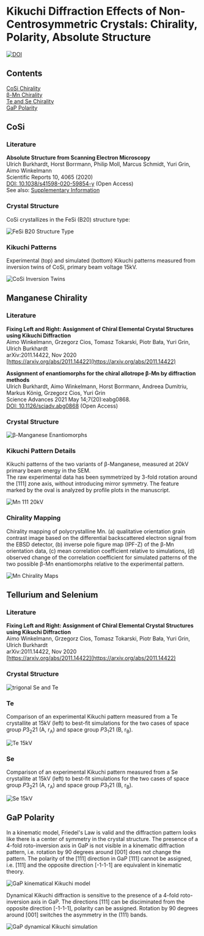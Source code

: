 # Kikuchi Diffraction Effects of Non-Centrosymmetric Crystals: Chirality, Polarity, Absolute Structure
[![DOI](https://zenodo.org/badge/DOI/10.5281/zenodo.4118076.svg)](https://doi.org/10.5281/zenodo.4118076)

## Contents

[CoSi Chirality](#cosi)   
[&beta;-Mn Chirality](#manganese-chirality)   
[Te and Se Chirality](#tellurium-and-selenium)  
[GaP Polarity](#gap-polarity)   


## CoSi

### Literature 

**__Absolute Structure from Scanning Electron Microscopy__**  
Ulrich Burkhardt, Horst Borrmann, Philip Moll, Marcus Schmidt, Yuri Grin, Aimo Winkelmann   
Scientific Reports 10, 4065 (2020)  
[DOI: 10.1038/s41598-020-59854-y](https://doi.org/10.1038/s41598-020-59854-y) (Open Access)   
See also: [Supplementary Information](https://static-content.springer.com/esm/art%3A10.1038%2Fs41598-020-59854-y/MediaObjects/41598_2020_59854_MOESM1_ESM.docx)


### Crystal Structure

CoSi crystallizes in the FeSi (B20) structure type:

![FeSi B20 Structure Type](img/cosi/B20_FeSi_Structure.gif)



### Kikuchi Patterns

Experimental (top) and simulated (bottom) Kikuchi patterns measured from inversion twins of CoSi, primary beam voltage 15kV. 

![CoSi Inversion Twins](img/cosi/CoSi_Inversion_Twins_EXP_SIM_15kV.gif)


## Manganese Chirality 

### Literature 

**__Fixing Left and Right: Assignment of Chiral Elemental Crystal Structures using Kikuchi Diffraction__**  
Aimo Winkelmann,  Grzegorz Cios, Tomasz Tokarski, Piotr Bała, Yuri Grin, Ulrich Burkhardt   
arXiv:2011.14422, Nov 2020   
[https://arxiv.org/abs/2011.14422](https://arxiv.org/abs/2011.14422)   


**__Assignment of enantiomorphs for the chiral allotrope &beta;-Mn by diffraction methods__**   
Ulrich Burkhardt, Aimo Winkelmann, Horst Borrmann, Andreea Dumitriu, Markus König, Grzegorz Cios, Yuri Grin   
Science Advances 2021 May 14;7(20):eabg0868.   
[DOI: 10.1126/sciadv.abg0868](https://doi.org/10.1126/sciadv.abg0868) (Open Access)   



### Crystal Structure

![&beta;-Manganese Enantiomorphs](img/Mn/betaMn_structure.png)

### Kikuchi Pattern Details

Kikuchi patterns of the two variants of &beta;-Manganese, measured at 20kV primary beam energy in the SEM.  
The raw experimental data has been symmetrized by 3-fold rotation around the \[111\] zone axis, 
without introducing mirror symmetry.
The feature marked by the oval is analyzed by profile plots in the manuscript.

![Mn 111 20kV](img/Mn/Mn111_20kV_SIM_EXP_MARK_HORZ.gif)

### Chirality Mapping

Chirality mapping of polycrystalline Mn. 
(a) qualitative orientation grain contrast image based on the differential backscattered electron signal from the EBSD detector, 
(b) inverse pole figure map (IPF-Z) of the &beta;-Mn orientation data, (c) mean correlation coefficient relative to simulations,
(d) observed change of the correlation coefficient for simulated patterns of the two possible &beta;-Mn enantiomorphs relative to the experimental pattern.


![Mn Chirality Maps](img/Mn/AD0013_maps4_sm.png)


## Tellurium and Selenium

### Literature 

**__Fixing Left and Right: Assignment of Chiral Elemental Crystal Structures using Kikuchi Diffraction__**  
Aimo Winkelmann,  Grzegorz Cios, Tomasz Tokarski, Piotr Bała, Yuri Grin, Ulrich Burkhardt   
arXiv:2011.14422, Nov 2020   
[https://arxiv.org/abs/2011.14422](https://arxiv.org/abs/2011.14422)   

### Crystal Structure

![trigonal Se and Te](img/Te/TeSe_structure.png)

### Te

Comparison of an experimental Kikuchi pattern measured from a Te crystallite at 15kV  (left) to best-fit simulations for the two cases of space group *P*3<sub>2</sub>21  (A, r<sub>A</sub>) and space group *P*3<sub>1</sub>21 (B, r<sub>B</sub>). 

![Te 15kV](img/Te/Te15kV_chirality.gif)

### Se

Comparison of an experimental Kikuchi pattern measured from a Se crystallite at 15kV  (left) to best-fit simulations for the two cases of space group *P*3<sub>2</sub>21  (A, r<sub>A</sub>) and space group *P*3<sub>1</sub>21 (B, r<sub>B</sub>). 

![Se 15kV](img/Se/Se15kV_chirality.gif)

## GaP Polarity

In a kinematic model, Friedel's Law is valid and the diffraction pattern looks like there is a center of symmetry in the crystal structure. 
The presence of a 4-fold roto-inversion axis in GaP is not visible in a kinematic diffraction pattern, i.e. rotation by 90 degrees around [001] does not change the pattern.
The polarity of the [111] direction in GaP [111] cannot be assigned, i.e. [111] and the opposite direction [-1-1-1] are equivalent in kinematic theory. 

![GaP kinematical Kikuchi model](img/GaP/GaP_kinematic.gif)

Dynamical Kikuchi diffraction is sensitive to the presence of a 4-fold roto-inversion axis in GaP. 
The directions [111] can be disciminated from the opposite direction [-1-1-1], polarity can be assigned. 
Rotation by 90 degrees around [001] switches the asymmetry in the (111) bands.

![GaP dynamical Kikuchi simulation](img/GaP/GaP_dynamical.gif)


